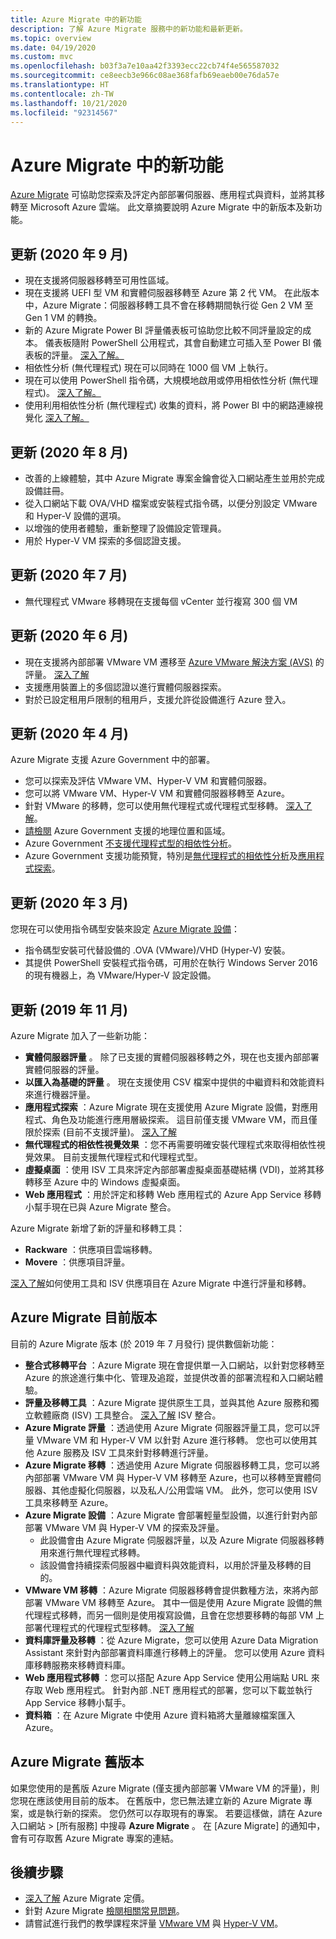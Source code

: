 ```yaml
---
title: Azure Migrate 中的新功能
description: 了解 Azure Migrate 服務中的新功能和最新更新。
ms.topic: overview
ms.date: 04/19/2020
ms.custom: mvc
ms.openlocfilehash: b03f3a7e10aa42f3393ecc22cb74f4e565587032
ms.sourcegitcommit: ce8eecb3e966c08ae368fafb69eaeb00e76da57e
ms.translationtype: HT
ms.contentlocale: zh-TW
ms.lasthandoff: 10/21/2020
ms.locfileid: "92314567"
---
```

# <a name="whats-new-in-azure-migrate"></a>Azure Migrate 中的新功能

[Azure Migrate](migrate-services-overview.md) 可協助您探索及評定內部部署伺服器、應用程式與資料，並將其移轉至 Microsoft Azure 雲端。 此文章摘要說明 Azure Migrate 中的新版本及新功能。

## <a name="update-september-2020"></a>更新 (2020 年 9 月)
- 現在支援將伺服器移轉至可用性區域。
- 現在支援將 UEFI 型 VM 和實體伺服器移轉至 Azure 第 2 代 VM。 在此版本中，Azure Migrate：伺服器移轉工具不會在移轉期間執行從 Gen 2 VM 至 Gen 1 VM 的轉換。
- 新的 Azure Migrate Power BI 評量儀表板可協助您比較不同評量設定的成本。 儀表板隨附 PowerShell 公用程式，其會自動建立可插入至 Power BI 儀表板的評量。 [深入了解。](https://github.com/Azure/azure-docs-powershell-samples/tree/master/azure-migrate/assessment-utility)
- 相依性分析 (無代理程式) 現在可以同時在 1000 個 VM 上執行。
- 現在可以使用 PowerShell 指令碼，大規模地啟用或停用相依性分析 (無代理程式)。 [深入了解。](https://github.com/Azure/azure-docs-powershell-samples/tree/master/azure-migrate/dependencies-at-scale)
- 使用利用相依性分析 (無代理程式) 收集的資料，將 Power BI 中的網路連線視覺化 [深入了解。](https://github.com/Azure/azure-docs-powershell-samples/tree/master/azure-migrate/dependencies-at-scale)

## <a name="update-august-2020"></a>更新 (2020 年 8 月)

- 改善的上線體驗，其中 Azure Migrate 專案金鑰會從入口網站產生並用於完成設備註冊。
- 從入口網站下載 OVA/VHD 檔案或安裝程式指令碼，以便分別設定 VMware 和 Hyper-V 設備的選項。
- 以增強的使用者體驗，重新整理了設備設定管理員。
- 用於 Hyper-V VM 探索的多個認證支援。

## <a name="update-july-2020"></a>更新 (2020 年 7 月)

- 無代理程式 VMware 移轉現在支援每個 vCenter 並行複寫 300 個 VM

## <a name="update-june-2020"></a>更新 (2020 年 6 月)

- 現在支援將內部部署 VMware VM 遷移至 [Azure VMware 解決方案 (AVS)](./concepts-azure-vmware-solution-assessment-calculation.md) 的評量。 [深入了解](how-to-create-azure-vmware-solution-assessment.md)
- 支援應用裝置上的多個認證以進行實體伺服器探索。
- 對於已設定租用戶限制的租用戶，支援允許從設備進行 Azure 登入。


## <a name="update-april-2020"></a>更新 (2020 年 4 月)

Azure Migrate 支援 Azure Government 中的部署。 

- 您可以探索及評估 VMware VM、Hyper-V VM 和實體伺服器。
- 您可以將 VMware VM、Hyper-V VM 和實體伺服器移轉至 Azure。
- 針對 VMware 的移轉，您可以使用無代理程式或代理程式型移轉。 [深入了解](server-migrate-overview.md)。
- [請檢閱](migrate-support-matrix.md#supported-geographies-azure-government) Azure Government 支援的地理位置和區域。
- Azure Government [不支援代理程式型的相依性分析](concepts-dependency-visualization.md#agent-based-analysis)。
- Azure Government 支援功能預覽，特別是[無代理程式的相依性分析](concepts-dependency-visualization.md#agentless-analysis)及[應用程式探索](how-to-discover-applications.md)。


## <a name="update-march-2020"></a>更新 (2020 年 3 月)

您現在可以使用指令碼型安裝來設定 [Azure Migrate 設備](migrate-appliance.md)：

- 指令碼型安裝可代替設備的 .OVA (VMware)/VHD (Hyper-V) 安裝。
- 其提供 PowerShell 安裝程式指令碼，可用於在執行 Windows Server 2016 的現有機器上，為 VMware/Hyper-V 設定設備。

## <a name="update-november-2019"></a>更新 (2019 年 11 月)

Azure Migrate 加入了一些新功能：

- **實體伺服器評量** 。 除了已支援的實體伺服器移轉之外，現在也支援內部部署實體伺服器的評量。
- **以匯入為基礎的評量** 。 現在支援使用 CSV 檔案中提供的中繼資料和效能資料來進行機器評量。
- **應用程式探索** ：Azure Migrate 現在支援使用 Azure Migrate 設備，對應用程式、角色及功能進行應用層級探索。 這目前僅支援 VMware VM，而且僅限於探索 (目前不支援評量)。 [深入了解](how-to-discover-applications.md)
- **無代理程式的相依性視覺效果** ：您不再需要明確安裝代理程式來取得相依性視覺效果。 目前支援無代理程式和代理程式型。
- **虛擬桌面** ：使用 ISV 工具來評定內部部署虛擬桌面基礎結構 (VDI)，並將其移轉移至 Azure 中的 Windows 虛擬桌面。
- **Web 應用程式** ：用於評定和移轉 Web 應用程式的 Azure App Service 移轉小幫手現在已與 Azure Migrate 整合。

Azure Migrate 新增了新的評量和移轉工具：

- **Rackware** ：供應項目雲端移轉。
- **Movere** ：供應項目評量。

[深入了解](migrate-services-overview.md)如何使用工具和 ISV 供應項目在 Azure Migrate 中進行評量和移轉。

## <a name="azure-migrate-current-version"></a>Azure Migrate 目前版本

目前的 Azure Migrate 版本 (於 2019 年 7 月發行) 提供數個新功能：

- **整合式移轉平台** ：Azure Migrate 現在會提供單一入口網站，以針對您移轉至 Azure 的旅途進行集中化、管理及追蹤，並提供改善的部署流程和入口網站體驗。
- **評量及移轉工具** ：Azure Migrate 提供原生工具，並與其他 Azure 服務和獨立軟體廠商 (ISV) 工具整合。 [深入了解](migrate-services-overview.md#isv-integration) ISV 整合。
- **Azure Migrate 評量** ：透過使用 Azure Migrate 伺服器評量工具，您可以評量 VMware VM 和 Hyper-V VM 以針對 Azure 進行移轉。 您也可以使用其他 Azure 服務及 ISV 工具來針對移轉進行評量。
- **Azure Migrate 移轉** ：透過使用 Azure Migrate 伺服器移轉工具，您可以將內部部署 VMware VM 與 Hyper-V VM 移轉至 Azure，也可以移轉至實體伺服器、其他虛擬化伺服器，以及私人/公用雲端 VM。 此外，您可以使用 ISV 工具來移轉至 Azure。
- **Azure Migrate 設備** ：Azure Migrate 會部署輕量型設備，以進行針對內部部署 VMware VM 與 Hyper-V VM 的探索及評量。
    - 此設備會由 Azure Migrate 伺服器評量，以及 Azure Migrate 伺服器移轉用來進行無代理程式移轉。
    - 該設備會持續探索伺服器中繼資料與效能資料，以用於評量及移轉的目的。  
- **VMware VM 移轉** ：Azure Migrate 伺服器移轉會提供數種方法，來將內部部署 VMware VM 移轉至 Azure。  其中一個是使用 Azure Migrate 設備的無代理程式移轉，而另一個則是使用複寫設備，且會在您想要移轉的每部 VM 上部署代理程式的代理程式型移轉。 [深入了解](server-migrate-overview.md)
 - **資料庫評量及移轉** ：從 Azure Migrate，您可以使用 Azure Data Migration Assistant 來針對內部部署資料庫進行移轉上的評量。 您可以使用 Azure 資料庫移轉服務來移轉資料庫。
- **Web 應用程式移轉** ：您可以搭配 Azure App Service 使用公用端點 URL 來存取 Web 應用程式。 針對內部 .NET 應用程式的部署，您可以下載並執行 App Service 移轉小幫手。
- **資料箱** ：在 Azure Migrate 中使用 Azure 資料箱將大量離線檔案匯入 Azure。

## <a name="azure-migrate-previous-version"></a>Azure Migrate 舊版本

如果您使用的是舊版 Azure Migrate (僅支援內部部署 VMware VM 的評量)，則您現在應該使用目前的版本。 在舊版中，您已無法建立新的 Azure Migrate 專案，或是執行新的探索。 您仍然可以存取現有的專案。 若要這樣做，請在 Azure 入口網站 > [所有服務] 中搜尋 **Azure Migrate** 。 在 [Azure Migrate] 的通知中，會有可存取舊 Azure Migrate 專案的連結。



## <a name="next-steps"></a>後續步驟

- [深入了解](https://azure.microsoft.com/pricing/details/azure-migrate/) Azure Migrate 定價。
- 針對 Azure Migrate [檢閱相關常見問題](resources-faq.md)。
- 請嘗試進行我們的教學課程來評量 [VMware VM](./tutorial-assess-vmware-azure-vm.md) 與 [Hyper-V VM](tutorial-assess-hyper-v.md)。